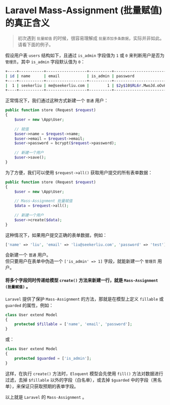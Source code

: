 # Laravel Mass-Assignment (批量赋值) 的真正含义

> 初次遇到 `批量赋值` 的时候，很容易理解成 `批量添加多条数据`，实际并非如此。请看下面的例子。

假设用户表 `users` 结构如下，且通过 `is_admin` 字段值为 `1` 或 `0` 来判断用户是否为 `管理员`，其中 `is_admin` 字段默认值为 `0`：
```bash
+----+-----------+------------------+----------+--------------------------------------------------------------+
| id | name      | email            | is_admin | password                                                     |
+----+-----------+------------------+----------+--------------------------------------------------------------+
|  1 | seekerliu | me@seekerliu.com |        1 | $2y$10$RL6r.MwoJd.oOvKRYhUpmeQI6hUpoG/KgGNhA6X5JrRqfVbooCs92 |
+----+-----------+------------------+----------+--------------------------------------------------------------+
```
正常情况下，我们通过这种方式新建一个 `普通` 用户：
```php
public function store (Request $request)
{
    $user = new \App\User;
		
    // 赋值
    $user->name = $request->name;
    $user->email = $request->email;
    $user->password = bcrypt($request->password);
		
    // 新建一个用户
    $user->save();
}
```

为了方便，我们可以使用 `$request->all()` 获取用户提交的所有表单数据：
```php
public function store (Request $request)
{
    $user = new \App\User;
		
    // Mass-Assignment 批量赋值
    $data = $request->all();   
		
    // 新建一个用户
    $user->create($data);
}
```
这种情况下，如果用户提交正确的表单数据，例如： 
```php
['name' => 'liu', 'email' => 'liu@seekerliu.com', 'password' => 'test']
```
会新建一个 `普通` 用户。  
但只要用户在表单中伪造一个 `['is_admin' => 1]` 字段，就能新建一个 `管理员` 用户。  

#### 将多个字段同时传递给模型 `create()` 方法来新建一行，就是 `Mass-Assignment (批量赋值)` 。

`Laravel` 提供了保护 `Mass-Assignment` 的方法，那就是在模型上定义 `fillable` 或 `guarded` 的属性，例如：
```php
class User extend Model
{
    protected $fillable = ['name', 'email', 'password'];
}
```
或：
```php
class User extend Model
{
    protected $guarded = ['is_admin'];
}
```
这样，在执行 `create()` 方法时，`Eloquent` 模型会先使用 `fill()` 方法对数据进行过滤，去掉 `$fillable` 以外的字段（白名单），或去掉 `$guarded` 中的字段（黑名单），来保证只获取预期的表单字段。

以上就是 `Laravel` 的 `Mass-Assignment` 。
